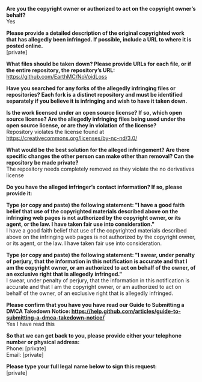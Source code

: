 **Are you the copyright owner or authorized to act on the copyright owner’s behalf?**   
Yes  
  
**Please provide a detailed description of the original copyrighted work that has allegedly been infringed. If possible, include a URL to where it is posted online.**   
[private]  
  
**What files should be taken down? Please provide URLs for each file, or if the entire repository, the repository’s URL:**   
https://github.com/EarthMC/NoVoidLoss  
  
**Have you searched for any forks of the allegedly infringing files or repositories? Each fork is a distinct repository and must be identified separately if you believe it is infringing and wish to have it taken down.**  
  
**Is the work licensed under an open source license? If so, which open source license? Are the allegedly infringing files being used under the open source license, or are they in violation of the license?**   
Repository violates the license found at https://creativecommons.org/licenses/by-nc-nd/3.0/  
  
**What would be the best solution for the alleged infringement? Are there specific changes the other person can make other than removal? Can the repository be made private?**   
The repository needs completely removed as they violate the no derivatives license  
  
**Do you have the alleged infringer’s contact information? If so, please provide it:**  
  
**Type (or copy and paste) the following statement: "I have a good faith belief that use of the copyrighted materials described above on the infringing web pages is not authorized by the copyright owner, or its agent, or the law. I have taken fair use into consideration."**   
I have a good faith belief that use of the copyrighted materials described above on the infringing web pages is not authorized by the copyright owner, or its agent, or the law. I have taken fair use into consideration.  
  
**Type (or copy and paste) the following statement: "I swear, under penalty of perjury, that the information in this notification is accurate and that I am the copyright owner, or am authorized to act on behalf of the owner, of an exclusive right that is allegedly infringed."**   
I swear, under penalty of perjury, that the information in this notification is accurate and that I am the copyright owner, or am authorized to act on behalf of the owner, of an exclusive right that is allegedly infringed.  
  
**Please confirm that you have you have read our Guide to Submitting a DMCA Takedown Notice: https://help.github.com/articles/guide-to-submitting-a-dmca-takedown-notice/**   
Yes I have read this  
  
**So that we can get back to you, please provide either your telephone number or physical address:**   
Phone: [private]    
Email: [private]  
  
**Please type your full legal name below to sign this request:**   
[private]
